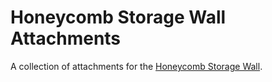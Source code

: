 # Honeycomb Storage Wall Attachments

A collection of attachments for the [Honeycomb Storage Wall][1].

[1]: https://www.printables.com/model/152592-honeycomb-storage-wall
